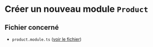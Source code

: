 # Créer un nouveau module `Product`

## Fichier concerné

- `product.module.ts` ([voir le fichier](./e-commerce/src/product.module.ts))